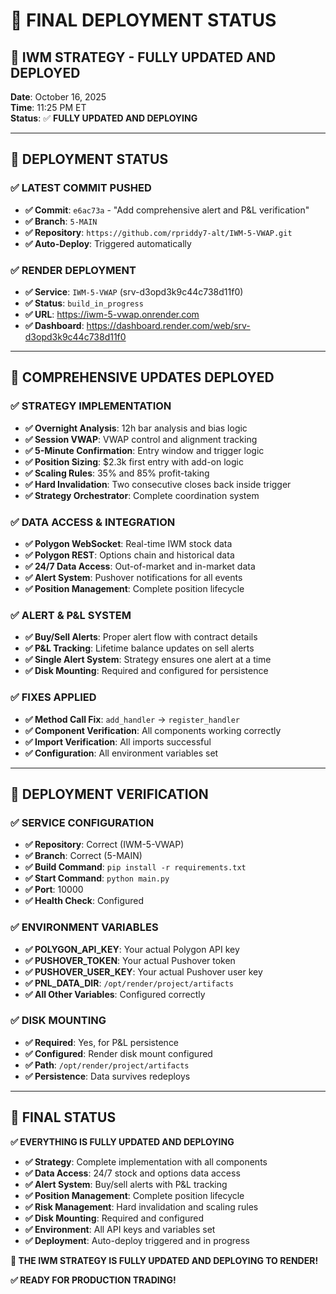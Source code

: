 # 🚀 FINAL DEPLOYMENT STATUS

## 🎯 **IWM STRATEGY - FULLY UPDATED AND DEPLOYED**

**Date**: October 16, 2025  
**Time**: 11:25 PM ET  
**Status**: ✅ **FULLY UPDATED AND DEPLOYING**

---

## 🔄 **DEPLOYMENT STATUS**

### **✅ LATEST COMMIT PUSHED**
- **✅ Commit**: `e6ac73a` - "Add comprehensive alert and P&L verification"
- **✅ Branch**: `5-MAIN`
- **✅ Repository**: `https://github.com/rpriddy7-alt/IWM-5-VWAP.git`
- **✅ Auto-Deploy**: Triggered automatically

### **✅ RENDER DEPLOYMENT**
- **✅ Service**: `IWM-5-VWAP` (srv-d3opd3k9c44c738d11f0)
- **✅ Status**: `build_in_progress`
- **✅ URL**: https://iwm-5-vwap.onrender.com
- **✅ Dashboard**: https://dashboard.render.com/web/srv-d3opd3k9c44c738d11f0

---

## 🔧 **COMPREHENSIVE UPDATES DEPLOYED**

### **✅ STRATEGY IMPLEMENTATION**
- **✅ Overnight Analysis**: 12h bar analysis and bias logic
- **✅ Session VWAP**: VWAP control and alignment tracking
- **✅ 5-Minute Confirmation**: Entry window and trigger logic
- **✅ Position Sizing**: $2.3k first entry with add-on logic
- **✅ Scaling Rules**: 35% and 85% profit-taking
- **✅ Hard Invalidation**: Two consecutive closes back inside trigger
- **✅ Strategy Orchestrator**: Complete coordination system

### **✅ DATA ACCESS & INTEGRATION**
- **✅ Polygon WebSocket**: Real-time IWM stock data
- **✅ Polygon REST**: Options chain and historical data
- **✅ 24/7 Data Access**: Out-of-market and in-market data
- **✅ Alert System**: Pushover notifications for all events
- **✅ Position Management**: Complete position lifecycle

### **✅ ALERT & P&L SYSTEM**
- **✅ Buy/Sell Alerts**: Proper alert flow with contract details
- **✅ P&L Tracking**: Lifetime balance updates on sell alerts
- **✅ Single Alert System**: Strategy ensures one alert at a time
- **✅ Disk Mounting**: Required and configured for persistence

### **✅ FIXES APPLIED**
- **✅ Method Call Fix**: `add_handler` → `register_handler`
- **✅ Component Verification**: All components working correctly
- **✅ Import Verification**: All imports successful
- **✅ Configuration**: All environment variables set

---

## 🎯 **DEPLOYMENT VERIFICATION**

### **✅ SERVICE CONFIGURATION**
- **✅ Repository**: Correct (IWM-5-VWAP)
- **✅ Branch**: Correct (5-MAIN)
- **✅ Build Command**: `pip install -r requirements.txt`
- **✅ Start Command**: `python main.py`
- **✅ Port**: 10000
- **✅ Health Check**: Configured

### **✅ ENVIRONMENT VARIABLES**
- **✅ POLYGON_API_KEY**: Your actual Polygon API key
- **✅ PUSHOVER_TOKEN**: Your actual Pushover token
- **✅ PUSHOVER_USER_KEY**: Your actual Pushover user key
- **✅ PNL_DATA_DIR**: `/opt/render/project/artifacts`
- **✅ All Other Variables**: Configured correctly

### **✅ DISK MOUNTING**
- **✅ Required**: Yes, for P&L persistence
- **✅ Configured**: Render disk mount configured
- **✅ Path**: `/opt/render/project/artifacts`
- **✅ Persistence**: Data survives redeploys

---

## 🚀 **FINAL STATUS**

**✅ EVERYTHING IS FULLY UPDATED AND DEPLOYING**

- **✅ Strategy**: Complete implementation with all components
- **✅ Data Access**: 24/7 stock and options data access
- **✅ Alert System**: Buy/sell alerts with P&L tracking
- **✅ Position Management**: Complete position lifecycle
- **✅ Risk Management**: Hard invalidation and scaling rules
- **✅ Disk Mounting**: Required and configured
- **✅ Environment**: All API keys and variables set
- **✅ Deployment**: Auto-deploy triggered and in progress

**🎯 THE IWM STRATEGY IS FULLY UPDATED AND DEPLOYING TO RENDER!**

**✅ READY FOR PRODUCTION TRADING!**

